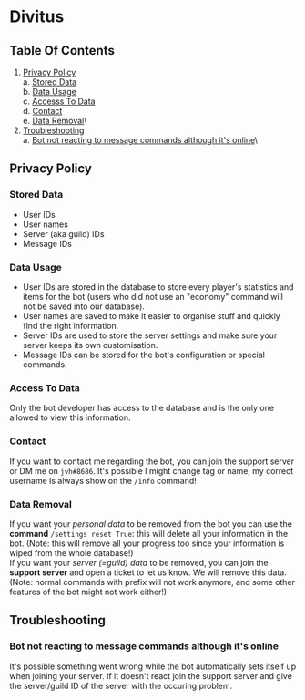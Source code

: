 # Divitus
## Table Of Contents
1. [Privacy Policy](#privacy-policy)\
  a. [Stored Data](#stored-data)\
  b. [Data Usage](#data-usage)\
  c. [Accesss To Data](#access-to-data)\
  d. [Contact](#contact)\
  e. [Data Removal](#data-removal)\
3. [Troubleshooting](#troubleshooting)\
  a. [Bot not reacting to message commands although it's online](#bot-not-reacting-to-message-commands-although-it's-online)\

## Privacy Policy
### Stored Data
- User IDs
- User names
- Server (aka guild) IDs
- Message IDs

### Data Usage
- User IDs are stored in the database to store every player's statistics and items for the bot (users who did not use an "economy" command will not be saved into our database).
- User names are saved to make it easier to organise stuff and quickly find the right information.
- Server IDs are used to store the server settings and make sure your server keeps its own customisation.
- Message IDs can be stored for the bot's configuration or special commands.

### Access To Data
Only the bot developer has access to the database and is the only one allowed to view this information.

### Contact
If you want to contact me regarding the bot, you can join the support server or DM me on `jvh#8686`. It's possible I might change tag or name, my correct username is always show on the `/info` command!

### Data Removal
If you want your _personal data_ to be removed from the bot you can use the **command** `/settings reset True`: this will delete all your information in the bot. (Note: this will remove all your progress too since your information is wiped from the whole database!) \
If you want your _server (=guild) data_ to be removed, you can join the **support server** and open a ticket to let us know. We will remove this data. (Note: normal commands with prefix will not work anymore, and some other features of the bot might not work either!)


## Troubleshooting
### Bot not reacting to message commands although it's online
It's possible something went wrong while the bot automatically sets itself up when joining your server. If it doesn't react join the support server and give the server/guild ID of the server with the occuring problem.
